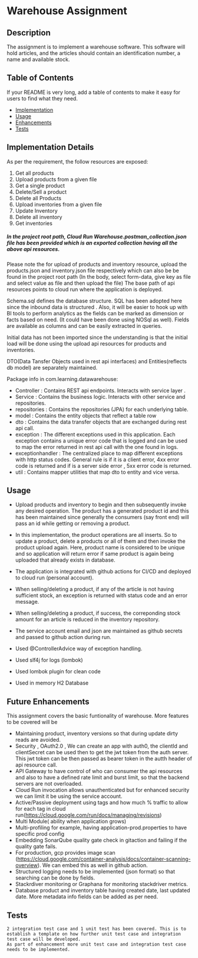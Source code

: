 # Warehouse Assignment

## Description 

The assignment is to implement a warehouse software. This software will hold articles, and the articles should contain an identification number, a name and available stock.


## Table of Contents

If your README is very long, add a table of contents to make it easy for users to find what they need.

* [Implementation](#Implementation)
* [Usage](#Usage)
* [Enhancements](#Enhancements)
* [Tests](#Tests)

## Implementation Details

As per the requirement, the follow resources are exposed:
  1. Get all products
  2. Upload products from a given file
  3. Get a single product
  4. Delete/Sell a product
  5. Delete all Products
  6. Upload inventories from a given file
  7. Update Inventory
  8. Delete all inventory
  9. Get inventories

##### In the project root path, Cloud Run Warehouse.postman_collection.json file has been provided which is an exported collection having all the above api resources.

Please note the for upload of products and inventory resource, upload the products.json and inventory.json file respectively which can also be be found in the project root path (In the body, select form-data, give key as file and select value as file and then upload the file)
The base path of api resources points to cloud run where the application is deployed.

Schema.sql defines the database structure.
SQL  has been adopted here since the inbound data is structured . Also, it will be easier to hook up with BI tools to perform analytics as the fields can be marked as dimension or facts based on need.
(It could have been done using NOSql as well). 
Fields are available as columns and can be easily extracted in queries.

Initial data has not been imported since the understanding is that the initial load will be done using the upload api resources for products and inventories.

DTO(Data Tansfer Objects used in rest api interfaces) and Entities(reflects db model) are separately maintained.

Package info in com.learning.datawarehouse:
- Controller : Contains REST api endpoints. Interacts with service layer .
- Service : Contains the business logic. Interacts with other service and repositories.
- repositories : Contains the repositories (JPA) for each underlying table. 
- model : Contains the entity objects that reflect a table row
- dto : Contains the data transfer objects that are exchanged during rest api call.
- exception : The different exceptions used in this application. Each exception contains a unique error code that is logged and can be used to map the error returned in rest api call with the one found in logs.
- exceptionhandler : The centralized place to map different exceptions with http status codes. General rule is if it is a client error, 4xx error code is returned and if is a server side error , 5xx error code is returned.
- util : Contains mapper utilities that map dto to entity and vice versa.

## Usage 
- Upload products and inventory to begin and then subsequently invoke any desired operation. The product has a generated product id and this has been maintained since generally the consumers (say front end) will pass an id while getting or removing a product.
 
- In this implementation, the product operations are all inserts. So to update a product, delete a products or all of them and then invoke the product upload again. Here, product name is considered to be unique and so application will return error if same product is again being uploaded that already exists in database.
 
- The application is integrated with github actions for CI/CD and deployed to cloud run (personal account).
 
- When selling/deleting a product, if any of the article is not having sufficient stock, an exception is returned with status code and an error message.

- When selling/deleting a product, if success, the correponding stock amount for an article is reduced in the inventory repository.
 
- The service account email and json are maintained as github secrets and passed to github action during run.
 
- Used @ControllerAdvice way of exception handling.
 
- Used slf4j for logs (lombok)
 
- Used lombok plugin for clean code
 
- Used in memory H2 Database
 


## Future Enhancements
This assignment covers the basic funtionality of warehouse. More features to be covered will be 
- Maintaining product, inventory versions so that during update dirty reads are avoided.
- Security , OAuth2.0 , We can create an app with auth0, the clientId and clientSecret can be used then to get the jwt token from the auth server. This jwt token can be then passed as bearer token in the autth header of api resource call.
- API Gateway to have control of who can consumer the api resources and also to have a defined rate limit and burst limit, so that the backend servers are not overloaded.
- Cloud Run invocation allows unauthenticated but for enhanced security we can limit it be using the service account.
- Active/Passive deployment using tags and how much % traffic to allow for each tag in cloud run(https://cloud.google.com/run/docs/managing/revisions)
- Multi Module( ability when application grows)
- Multi-profiling for example, having application-prod.properties to have specific prod config
- Embedding SonarQube quality gate check in gitaction and failing if the quality gate fails.
- For production, gcp provides image scan (https://cloud.google.com/container-analysis/docs/container-scanning-overview). We can embed this as well in github action.
- Structured logging needs to be implemented (json format) so that searching can be done by fields.
- Stackrdiver monitoring or Graphana for monitoring stackdriver metrics.
- Database product and inventory table having created date, last updated date. More metadata info fields can be added as per need.
  
  


## Tests
    2 integration test case and 1 unit test has been covered. This is to establish a template on how further unit test case and integration test case will be developed.
    As part of enhancement more unit test case and integration test case needs to be implemented.


